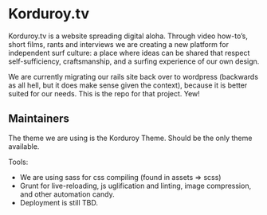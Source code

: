 Korduroy.tv
========

Korduroy.tv is a website spreading digital aloha. Through video how-to’s, short films, rants and interviews we are creating a new platform for independent surf culture: a place where ideas can be shared that respect self-sufficiency, craftsmanship, and a surfing experience of our own design.

We are currently migrating our rails site back over to wordpress (backwards as all hell, but it does make sense given the context), because it is better suited for our needs. This is the repo for that project. Yew!

Maintainers
-----------

The theme we are using is the Korduroy Theme. Should be the only theme available.

Tools:
- We are using sass for css compiling (found in assets => scss)
- Grunt for live-reloading, js uglification and linting, image compression, and other automation candy.
- Deployment is still TBD.